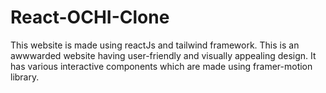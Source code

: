 # React-OCHI-Clone
This website is made using reactJs and tailwind framework. This is an awwwarded website having user-friendly and visually appealing design. It has various interactive components which are made using framer-motion library.
